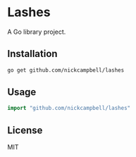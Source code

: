 # Lashes

A Go library project.

## Installation

```bash
go get github.com/nickcampbell/lashes
```

## Usage

```go
import "github.com/nickcampbell/lashes"
```

## License

MIT
